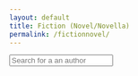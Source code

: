 ```yaml
---
layout: default
title: Fiction (Novel/Novella)
permalink: /fictionnovel/
---
```


<html>
<body>
	<div class="container">
		<div class="input-group mb-3">
			<input id="search-box" type="text" class="form-control" placeholder="Search for a an author">
		</div>
		<div id="data-container" class="row">
		</div>
	</div>
	<script>
		let datasets = [
			{
				"type" : "fictionnovel",
				"url" : "/data/fictionnovel.json"
			}
		];
		var dataLinks = [];
		$( document ).ready(function() {
			for (i = 0; i < datasets.length; i++) {
				dataLinks.push({
					"type" : datasets[i].type,
					"data" : siftData(datasets[i].url, datasets[i].type)
				});
			}
			//Set triggers
			$('#search-box').on('input', function (event) {
				showCategory(event.target.value);
			})
			//Populate page
			setTimeout(showCategory, 1000);
		});
		function siftData (url, dataType) {
			var temp = [];
			$.getJSON(url, function (data) {
				switch (dataType) {
					case "fictionnovel":
						for (key in data) {
							temp.push({
								"flavorText" : key,
								"link" : key
							});
						}
						break;
					default:
						break;
				}
			});
			return temp;
		}
		function showCategory (filter = "") {
			$('#data-container').html('');
			filter = filter.trim();
			dataLinks.forEach(element => {
				if ((filter == "") && element.data.length > 0) {
					for (i = 0; i < element.data.length; i++) {
						$('#data-container').append(`
							<div class="card col-4">
								<div class="card-body">
									<h5 class="card-title">${element.data[i].flavorText}</h5>
									<h6 class="card-subtitle mb-2 text-muted">${element.type}</h6>
									<a href="/${element.data[i].link}" class="card-link">More</a>
								</div>
							</div>
						`);
					}
				} else {
					for (i = 0; i < element.data.length; i++) {
						if (element.data[i].flavorText.toLowerCase().includes(filter.toLowerCase()))
							$('#data-container').append(`
								<div class="card col-4">
									<div class="card-body">
										<h5 class="card-title">${element.data[i].flavorText}</h5>
										<h6 class="card-subtitle mb-2 text-muted">${element.type}</h6>
										<a href="/${element.data[i].link}" class="card-link">More</a>
									</div>
								</div>
							`);
					}
				}
			});
		}
	</script>
</body>
</html>
